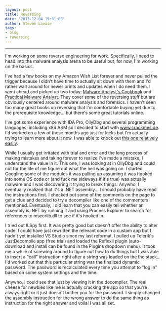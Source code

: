 ```yaml
---
layout: post
title: Reversing
date: '2013-12-04 19:01:00'
author: Steven Lavoie
tags:
- blog
- reversing
---
```

---

I'm working on some reverse engineering for work. Specifically, I need to head into the malware analysis arena to be useful but, for now, I'm working on the basics.

I've had a few books on my Amazon Wish List forever and never pulled the trigger because I didn't have time to actually sit down with them and I'd rather wait around for newer prints and updates when I do need them. I went ahead and picked up two today: [Malware Analyst's Cookbook](http://www.amazon.com/gp/product/0470613033) and [Practical Malware Analyst](http://www.amazon.com/gp/product/1593272901). They cover some of the reversing stuff but are obviously centered around malware analysis and forensics. I haven't seen too many great books on reversing that I'm comfortable buying yet due to the prerequisite knowledge... but there's some great tutorials online.

I've got some experience with IDA Pro, OllyDbg and several programming languages, including x86 ASM so I decided to start with www.crackmes.de. I'd worked on a few of these months ago just for kicks but I'm actually trying to learn more about it now. I was able to knock out [this one relatively easily](http://crackmes.de/users/winundlin13/crackmeandgetkeybywinundlin13).

While I usually get irritated with trial and error and the long process of making mistakes and taking forever to realize I've made a mistake, I understand the value in it. This one, I was looking at in OllyDbg and could not for the life of me figure out what the hell was going on. I started Googling some of the modules it was pulling up assuming it was hooked into some OS code or (and fuck me sideways if it's true) was actually malware and I was discovering it trying to break things. Anywho, I eventually realized that it's a .NET assembly... I should probably have read the instructions first. I checked out some of the comments on the page to get a clue and decided to try a decompiler like one of the commenters mentioned. Eventually, I did learn that you can easily tell whether an assembly is .NET by running it and using Process Explorer to search for references to mscorlib.dll to see if it's hooked in.

I tried out ILSpy first. It was pretty good but doesn't offer the ability to alter code. I could have just rewritten the relevant code in a custom app but I hadn't yet installed VS Studio since my last reformat. I pulled up Telerik's JustDecompile app (free trial) and loaded the Reflexil plugin (auto-download and install can be found in the Plugins dropdown menu). It took me a while of screwing around to figure out how to do things but I was able to insert a "call" instruction right after a string was loaded on the the stack... I'd worked out that this particular string was the finalized dynamic password. The password is recalculated every time you attempt to "log in" based on some system settings and the time.

Anywho, I could see that just by viewing it in the decompiler. The real cheese for newbies like me is actually cracking the app so that you're always right or it just doesn't bother you for the password. I simply changed the assembly instruction for the wrong answer to do the same thing as instruction for the right answer and voila! I was all set.
